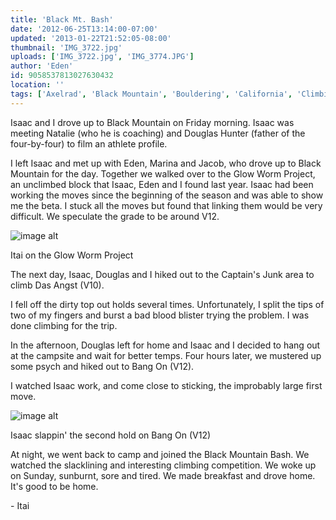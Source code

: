 ```yaml
---
title: 'Black Mt. Bash'
date: '2012-06-25T13:14:00-07:00'
updated: '2013-01-22T21:52:05-08:00'
thumbnail: 'IMG_3722.jpg'
uploads: ['IMG_3722.jpg', 'IMG_3774.JPG']
author: 'Eden'
id: 9058537813027630432
location: ''
tags: ['Axelrad', 'Black Mountain', 'Bouldering', 'California', 'Climbing', 'Eden', 'Itai']
---
```


Isaac and I drove up to Black Mountain on Friday morning. Isaac was meeting Natalie (who he is coaching) and Douglas Hunter (father of the four-by-four) to film an athlete profile.

I left Isaac and met up with Eden, Marina and Jacob, who drove up to Black Mountain for the day. Together we walked over to the Glow Worm Project, an unclimbed block that Isaac, Eden and I found last year. Isaac had been working the moves since the beginning of the season and was able to show me the beta. I stuck all the moves but found that linking them would be very difficult. We speculate the grade to be around V12.

![image alt](uploads/IMG_3722.jpg)

Itai on the Glow Worm Project

The next day, Isaac, Douglas and I hiked out to the Captain's Junk area to climb Das Angst (V10).

I fell off the dirty top out holds several times. Unfortunately, I split the tips of two of my fingers and burst a bad blood blister trying the problem. I was done climbing for the trip.

In the afternoon, Douglas left for home and Isaac and I decided to hang out at the campsite and wait for better temps. Four hours later, we mustered up some psych and hiked out to Bang On (V12).

I watched Isaac work, and come close to sticking, the improbably large first move.

![image alt](uploads/IMG_3774.JPG)

Isaac slappin' the second hold on Bang On (V12)

At night, we went back to camp and joined the Black Mountain Bash.
We watched the slacklining and interesting climbing competition. We woke up on Sunday, sunburnt, sore and tired. We made breakfast and drove home. It's good to be home.

\- Itai
